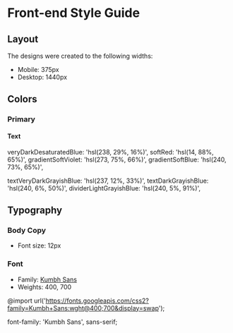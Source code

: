 # Front-end Style Guide

## Layout

The designs were created to the following widths:

- Mobile: 375px
- Desktop: 1440px

## Colors

### Primary

#### Text

veryDarkDesaturatedBlue: 'hsl(238, 29%, 16%)',
softRed: 'hsl(14, 88%, 65%)',
gradientSoftViolet: 'hsl(273, 75%, 66%)',
gradientSoftBlue: 'hsl(240, 73%, 65%)',

textVeryDarkGrayishBlue: 'hsl(237, 12%, 33%)',
textDarkGrayishBlue: 'hsl(240, 6%, 50%)',
dividerLightGrayishBlue: 'hsl(240, 5%, 91%)',

## Typography

### Body Copy

- Font size: 12px

### Font

- Family: [Kumbh Sans](https://fonts.google.com/specimen/Kumbh+Sans)
- Weights: 400, 700

@import url('https://fonts.googleapis.com/css2?family=Kumbh+Sans:wght@400;700&display=swap');

font-family: 'Kumbh Sans', sans-serif;
